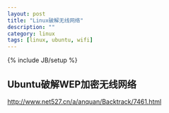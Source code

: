 ```yaml
---
layout: post
title: "Linux破解无线网络"
description: ""
category: linux
tags: [linux, ubuntu, wifi]
---
```

{% include JB/setup %}

## Ubuntu破解WEP加密无线网络

<http://www.net527.cn/a/anquan/Backtrack/7461.html>
